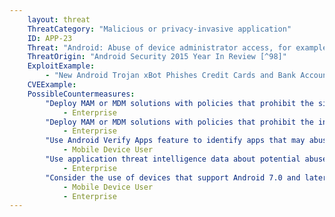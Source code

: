 ```yaml
---
    layout: threat
    ThreatCategory: "Malicious or privacy-invasive application"
    ID: APP-23
    Threat: "Android: Abuse of device administrator access, for example to lock the user out of his or her own device or wipe the device contents (Ransomware technique)"
    ThreatOrigin: "Android Security 2015 Year In Review [^98]"
    ExploitExample:
        - "New Android Trojan xBot Phishes Credit Cards and Bank Accounts, Encrypts Devices for Ransom [^96]"
    CVEExample:
    PossibleCountermeasures:
        "Deploy MAM or MDM solutions with policies that prohibit the side-loading of apps, which may bypass security checks on the app.":
            - Enterprise
        "Deploy MAM or MDM solutions with policies that prohibit the installation of apps from 3rd party (unofficial) app stores.":
            - Enterprise
        "Use Android Verify Apps feature to identify apps that may abuse Administrator privileges.":
            - Mobile Device User
        "Use application threat intelligence data about potential abuse of Administrator privileges associated with apps installed on COPE or BYOD devices":
            - Enterprise
        "Consider the use of devices that support Android 7.0 and later and ensuring a PIN is set. Starting in 7.0, device administrator apps can no longer change the device PIN/password when one is already set, as described in https://developer.android.com/preview/behavior-changes.html and at 44:20 of https://www.youtube.com/watch?v=XZzLjllizYs":
            - Mobile Device User
            - Enterprise
---
```

